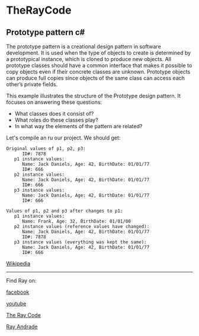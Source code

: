 # TheRayCode
## Prototype pattern c#
The prototype pattern is a creational design pattern in software development. 
It is used when the type of objects to create is determined by a prototypical instance, which is cloned to produce new objects. 
All prototype classes should have a common interface that makes it possible to copy objects even if their concrete classes are unknown. 
Prototype objects can produce full copies since objects of the same class can access each other’s private fields.

This example illustrates the structure of the Prototype design pattern. It focuses on answering these questions:
* What classes does it consist of?
* What roles do these classes play?
* In what way the elements of the pattern are related?


Let's compile an ru our project.
We should get:
```result
Original values of p1, p2, p3:
      ID#: 7878
   p1 instance values: 
      Name: Jack Daniels, Age: 42, BirthDate: 01/01/77
      ID#: 666
   p2 instance values:
      Name: Jack Daniels, Age: 42, BirthDate: 01/01/77
      ID#: 666
   p3 instance values:
      Name: Jack Daniels, Age: 42, BirthDate: 01/01/77
      ID#: 666

Values of p1, p2 and p3 after changes to p1:
   p1 instance values: 
      Name: Frank, Age: 32, BirthDate: 01/01/00
   p2 instance values (reference values have changed):
      Name: Jack Daniels, Age: 42, BirthDate: 01/01/77
      ID#: 7878
   p3 instance values (everything was kept the same):
      Name: Jack Daniels, Age: 42, BirthDate: 01/01/77
      ID#: 666
```

[Wikipedia](https://en.wikipedia.org/wiki/Prototype_pattern)

----------------------------------------------------------------------------------------------------

Find Ray on:

[facebook](https://www.facebook.com/TheRayCode/)

[youtube](https://www.youtube.com/user/AndradeRay/)

[The Ray Code](https://www.RayAndrade.com)

[Ray Andrade](https://www.RayAndrade.org)
